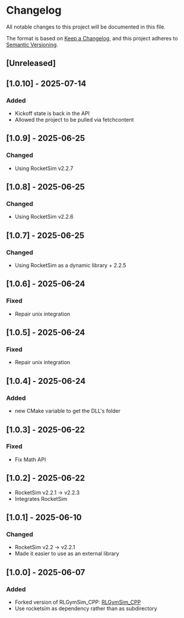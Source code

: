 # Changelog

All notable changes to this project will be documented in this file.

The format is based on [Keep a Changelog](https://keepachangelog.com/en/1.1.0/),
and this project adheres to [Semantic Versioning](https://semver.org/spec/v2.0.0.html).

## [Unreleased]

## [1.0.10] - 2025-07-14

### Added

- Kickoff state is back in the API
- Allowed the project to be pulled via fetchcontent

## [1.0.9] - 2025-06-25

### Changed

- Using RocketSim v2.2.7

## [1.0.8] - 2025-06-25

### Changed

- Using RocketSim v2.2.6

## [1.0.7] - 2025-06-25

### Changed

- Using RocketSim as a dynamic library + 2.2.5

## [1.0.6] - 2025-06-24

### Fixed

- Repair unix integration

## [1.0.5] - 2025-06-24

### Fixed

- Repair unix integration

## [1.0.4] - 2025-06-24

### Added

- new CMake variable to get the DLL's folder

## [1.0.3] - 2025-06-22

### Fixed

- Fix Math API

## [1.0.2] - 2025-06-22

- RocketSim v2.2.1 -> v2.2.3
- Integrates RocketSim

## [1.0.1] - 2025-06-10

### Changed

- RocketSim v2.2 -> v2.2.1
- Made it easier to use as an external library

## [1.0.0] - 2025-06-07

### Added

- Forked version of RLGymSim_CPP: [RLGymSim_CPP](_https://github.com/ZealanL/RLGymSim_CPP)
- Use rocketsim as dependency rather than as subdirectory